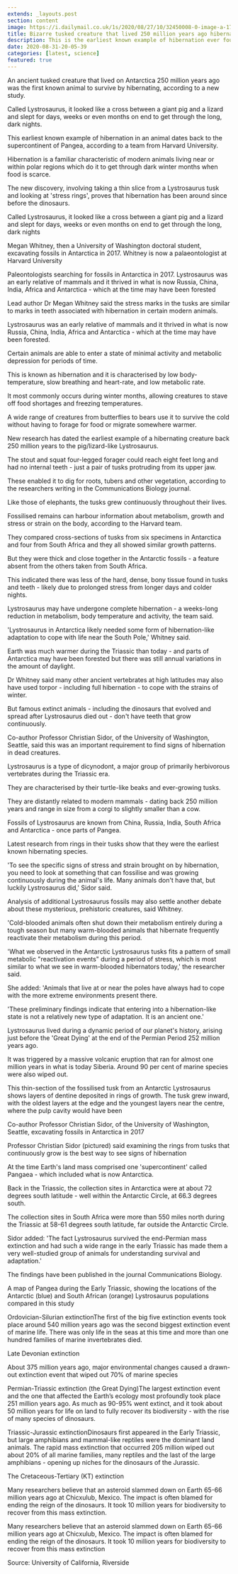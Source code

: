```yaml
---
extends: _layouts.post
section: content
image: https://i.dailymail.co.uk/1s/2020/08/27/10/32450008-0-image-a-17_1598521805282.jpg 
title: Bizarre tusked creature that lived 250 million years ago hibernated through the winter 
description: This is the earliest known example of hibernation ever found by  palaeontologists in an animal and goes back to the supercontinent Pangea, according to a Harvard University team. 
date: 2020-08-31-20-05-39 
categories: [latest, science] 
featured: true 
--- 
```

An ancient tusked creature that lived on Antarctica 250 million years ago was the first known animal to survive by hibernating, according to a new study. 

Called Lystrosaurus, it looked like a cross between a giant pig and a lizard and slept for days, weeks or even months on end to get through the long, dark nights.

This earliest known example of hibernation in an animal dates back to the supercontinent of Pangea, according to a team from Harvard University.

Hibernation is a familiar characteristic of modern animals living near or within polar regions which do it to get through dark winter months when food is scarce.

The new discovery, involving taking a thin slice from a Lystrosaurus tusk and looking at 'stress rings', proves that hibernation has been around since before the dinosaurs.  

Called Lystrosaurus, it looked like a cross between a giant pig and a lizard and slept for days, weeks or even months on end to get through the long, dark nights

Megan Whitney, then a University of Washington doctoral student, excavating fossils in Antarctica in 2017. Whitney is now a palaeontologist at Harvard University

Paleontologists searching for fossils in Antarctica in 2017. Lystrosaurus was an early relative of mammals and it thrived in what is now Russia, China, India, Africa and Antarctica - which at the time may have been forested

Lead author Dr Megan Whitney said the stress marks in the tusks are similar to marks in teeth associated with hibernation in certain modern animals.

Lystrosaurus was an early relative of mammals and it thrived in what is now Russia, China, India, Africa and Antarctica - which at the time may have been forested.

Certain animals are able to enter a state of minimal activity and metabolic depression for periods of time.

This is known as hibernation and it is characterised by low body-temperature, slow breathing and heart-rate, and low metabolic rate. 

It most commonly occurs during winter months, allowing creatures to stave off food shortages and freezing temperatures.

A wide range of creatures from butterflies to bears use it to survive the cold without having to forage for food or migrate somewhere warmer.

New research has dated the earliest example of a hibernating creature back 250 million years to the pig/lizard-like Lystrosaurus. 

The stout and squat four-legged forager could reach eight feet long and had no internal teeth - just a pair of tusks protruding from its upper jaw. 

These enabled it to dig for roots, tubers and other vegetation, according to the researchers writing in the Communications Biology journal.

Like those of elephants, the tusks grew continuously throughout their lives.

Fossilised remains can harbour information about metabolism, growth and stress or strain on the body, according to the Harvard team.

They compared cross-sections of tusks from six specimens in Antarctica and four from South Africa and they all showed similar growth patterns.

But they were thick and close together in the Antarctic fossils - a feature absent from the others taken from South Africa.

This indicated there was less of the hard, dense, bony tissue found in tusks and teeth - likely due to prolonged stress from longer days and colder nights.

Lystrosaurus may have undergone complete hibernation - a weeks-long reduction in metabolism, body temperature and activity, the team said. 

 'Lystrosaurus in Antarctica likely needed some form of hibernation-like adaptation to cope with life near the South Pole,' Whitney said.

Earth was much warmer during the Triassic than today - and parts of Antarctica may have been forested but there was still annual variations in the amount of daylight. 

Dr Whitney said many other ancient vertebrates at high latitudes may also have used torpor - including full hibernation - to cope with the strains of winter.

But famous extinct animals - including the dinosaurs that evolved and spread after Lystrosaurus died out - don't have teeth that grow continuously.

Co-author Professor Christian Sidor, of the University of Washington, Seattle, said this was an important requirement to find signs of hibernation in dead creatures. 

Lystrosaurus is a type of dicynodont, a major group of primarily herbivorous vertebrates during the Triassic era.

They are characterised by their turtle-like beaks and ever-growing tusks. 

They are distantly related to modern mammals - dating back 250 million years and range in size from a corgi to slightly smaller than a cow. 

Fossils of Lystrosaurus are known from China, Russia, India, South Africa and Antarctica - once parts of Pangea.  



Latest research from rings in their tusks show that they were the earliest known hibernating species.

'To see the specific signs of stress and strain brought on by hibernation, you need to look at something that can fossilise and was growing continuously during the animal's life. Many animals don't have that, but luckily Lystrosaurus did,' Sidor said.

Analysis of additional Lystrosaurus fossils may also settle another debate about these mysterious, prehistoric creatures, said Whitney.

'Cold-blooded animals often shut down their metabolism entirely during a tough season but many warm-blooded animals that hibernate frequently reactivate their metabolism during this period. 

'What we observed in the Antarctic Lystrosaurus tusks fits a pattern of small metabolic "reactivation events" during a period of stress, which is most similar to what we see in warm-blooded hibernators today,' the researcher said.

She added: 'Animals that live at or near the poles have always had to cope with the more extreme environments present there.

'These preliminary findings indicate that entering into a hibernation-like state is not a relatively new type of adaptation. It is an ancient one.' 

Lystrosaurus lived during a dynamic period of our planet's history, arising just before the 'Great Dying' at the end of the Permian Period 252 million years ago.

It was triggered by a massive volcanic eruption that ran for almost one million years in what is today Siberia. Around 90 per cent of marine species were also wiped out.

This thin-section of the fossilised tusk from an Antarctic Lystrosaurus shows layers of dentine deposited in rings of growth. The tusk grew inward, with the oldest layers at the edge and the youngest layers near the centre, where the pulp cavity would have been

Co-author Professor Christian Sidor, of the University of Washington, Seattle, excavating fossils in Antarctica in 2017

 Professor Christian Sidor (pictured) said examining the rings from tusks that continuously grow is the best way to see signs of hibernation

At the time Earth's land mass comprised one 'supercontinent' called Pangaea - which included what is now Antarctica.

Back in the Triassic, the collection sites in Antarctica were at about 72 degrees south latitude - well within the Antarctic Circle, at 66.3 degrees south.

The collection sites in South Africa were more than 550 miles north during the Triassic at 58-61 degrees south latitude, far outside the Antarctic Circle.

Sidor added: 'The fact Lystrosaurus survived the end-Permian mass extinction and had such a wide range in the early Triassic has made them a very well-studied group of animals for understanding survival and adaptation.' 

The findings have been published in the journal Communications Biology. 

A map of Pangea during the Early Triassic, showing the locations of the Antarctic (blue) and South African (orange) Lystrosaurus populations compared in this study

Ordovician-Silurian extinctionThe first of the big five extinction events took place around 540 million years ago was the second biggest extinction event of marine life. There was only life in the seas at this time and more than one hundred families of marine invertebrates died. 

Late Devonian extinction 

About 375 million years ago, major environmental changes caused a drawn-out extinction event that wiped out 70% of marine species

Permian-Triassic extinction (the Great Dying)The largest extinction event and the one that affected the Earth’s ecology most profoundly took place 251 million years ago. As much as 90-95% went extinct, and it took about 50 million years for life on land to fully recover its biodiversity - with the rise of many species of dinosaurs. 

Triassic-Jurassic extinctionDinosaurs first appeared in the Early Triassic, but large amphibians and mammal-like reptiles were the dominant land animals. The rapid mass extinction that occurred 205 million wiped out about 20% of all marine families, many reptiles and the last of the large amphibians - opening up niches for the dinosaurs of the Jurassic. 

The Cretaceous-Tertiary (KT) extinction

Many researchers believe that an asteroid slammed down on Earth 65-66 million years ago at Chicxulub, Mexico. The impact is often blamed for ending the reign of the dinosaurs. It took 10 million years for biodiversity to recover from this mass extinction. 

Many researchers believe that an asteroid slammed down on Earth 65-66 million years ago at Chicxulub, Mexico. The impact is often blamed for ending the reign of the dinosaurs. It took 10 million years for biodiversity to recover from this mass extinction

Source: University of California, Riverside 

